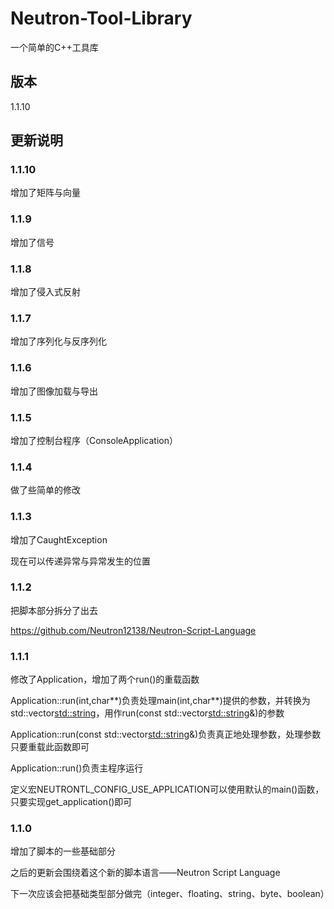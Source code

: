 # Neutron-Tool-Library

一个简单的C++工具库

## 版本

1.1.10

## 更新说明

### 1.1.10

增加了矩阵与向量

### 1.1.9

增加了信号

### 1.1.8

增加了侵入式反射

### 1.1.7

增加了序列化与反序列化

### 1.1.6

增加了图像加载与导出

### 1.1.5

增加了控制台程序（ConsoleApplication）

### 1.1.4

做了些简单的修改

### 1.1.3

增加了CaughtException

现在可以传递异常与异常发生的位置

### 1.1.2

把脚本部分拆分了出去

https://github.com/Neutron12138/Neutron-Script-Language

### 1.1.1

修改了Application，增加了两个run()的重载函数

Application::run(int,char**)负责处理main(int,char**)提供的参数，并转换为std::vector<std::string>，用作run(const std::vector<std::string>&)的参数

Application::run(const std::vector<std::string>&)负责真正地处理参数，处理参数只要重载此函数即可

Application::run()负责主程序运行

定义宏NEUTRONTL_CONFIG_USE_APPLICATION可以使用默认的main()函数，只要实现get_application()即可

### 1.1.0

增加了脚本的一些基础部分

之后的更新会围绕着这个新的脚本语言——Neutron Script Language

下一次应该会把基础类型部分做完（integer、floating、string、byte、boolean）

